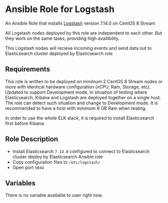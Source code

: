 # Ansible Role for Logstash

An Ansible Role that installs [Logstash](https://www.elastic.co/logstash/) version 7.14.0 on CentOS 8 Stream

All Logstash nodes deployed by this role are independent to each other. But they work on the same tasks, providing high availibility.

This Logstash nodes will recieve incoming events and send data out to Elasticsearch cluster deployed by Elasticsearch role

## Requirements

This role is written to be deployed on minimum 2 CentOS 8 Stream nodes or more with identical hardware configuration (vCPU, Ram, Storage, etc).
Updated to support Development mode. In situation of testing where Elasticsearch, Kibana and Logstash are deployed together on a single host. The role can detect such situation and change to Development mode. It is recommended to have a host with minimum 8 GB Ram when testing.

In order to use the whole ELK stack, it is required to install Elasticsearch first before Kibana. 

## Role Description
- Install Elasticsearch `7.14.0` configured to connect to Elasticsearch cluster deploy by Elasticsearch Ansible role
- Copy configuration files to `/etc/logstash/`
- Open port `5044`

## Variables

There is no variable available to user right now.
